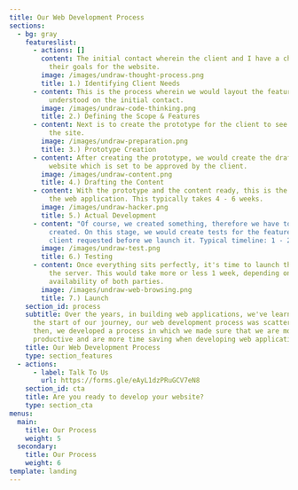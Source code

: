 ```yaml
---
title: Our Web Development Process
sections:
  - bg: gray
    featureslist:
      - actions: []
        content: The initial contact wherein the client and I have a chat to determine
          their goals for the website.
        image: /images/undraw-thought-process.png
        title: 1.) Identifying Client Needs
      - content: This is the process wherein we would layout the features that we
          understood on the initial contact.
        image: /images/undraw-code-thinking.png
        title: 2.) Defining the Scope & Features
      - content: Next is to create the prototype for the client to see the skeleton of
          the site.
        image: /images/undraw-preparation.png
        title: 3.) Prototype Creation
      - content: After creating the prototype, we would create the draft content for the
          website which is set to be approved by the client.
        image: /images/undraw-content.png
        title: 4.) Drafting the Content
      - content: With the prototype and the content ready, this is the time we develop
          the web application. This typically takes 4 - 6 weeks.
        image: /images/undraw-hacker.png
        title: 5.) Actual Development
      - content: "Of course, we created something, therefore we have to test what we've
          created. On this stage, we would create tests for the features the
          client requested before we launch it. Typical timeline: 1 - 2 weeks."
        image: /images/undraw-test.png
        title: 6.) Testing
      - content: Once everything sits perfectly, it's time to launch the application to
          the server. This would take more or less 1 week, depending on the
          availability of both parties.
        image: /images/undraw-web-browsing.png
        title: 7.) Launch
    section_id: process
    subtitle: Over the years, in building web applications, we've learned that at
      the start of our journey, our web development process was scattered. Since
      then, we developed a process in which we made sure that we are more
      productive and are more time saving when developing web applications.
    title: Our Web Development Process
    type: section_features
  - actions:
      - label: Talk To Us
        url: https://forms.gle/eAyL1dzPRuGCV7eN8
    section_id: cta
    title: Are you ready to develop your website?
    type: section_cta
menus:
  main:
    title: Our Process
    weight: 5
  secondary:
    title: Our Process
    weight: 6
template: landing
---
```

